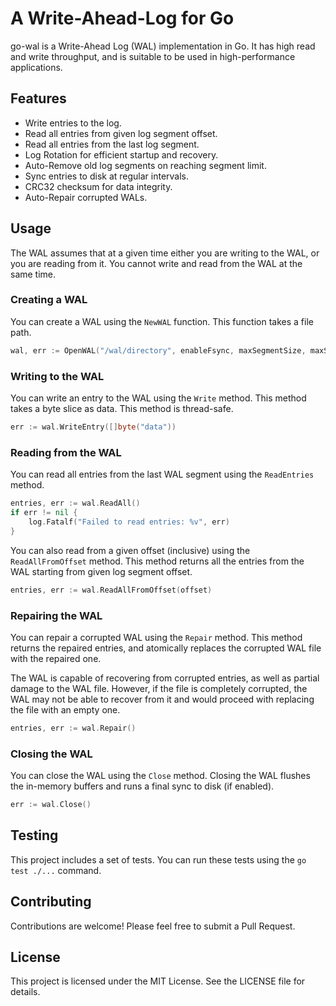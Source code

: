 # A Write-Ahead-Log for Go

go-wal is a Write-Ahead Log (WAL) implementation in Go. It has high read and write throughput, and is suitable to be used in high-performance applications.

## Features

- Write entries to the log.
- Read all entries from given log segment offset.
- Read all entries from the last log segment.
- Log Rotation for efficient startup and recovery.
- Auto-Remove old log segments on reaching segment limit.
- Sync entries to disk at regular intervals.
- CRC32 checksum for data integrity.
- Auto-Repair corrupted WALs.

## Usage

The WAL assumes that at a given time either you are writing to the WAL, or you are reading from it. You cannot write and read from the WAL at the same time.

### Creating a WAL

You can create a WAL using the `NewWAL` function. This function takes a file path.

```go
wal, err := OpenWAL("/wal/directory", enableFsync, maxSegmentSize, maxSegments)
```

### Writing to the WAL

You can write an entry to the WAL using the `Write` method. This method takes a byte slice as data. This method is thread-safe.

```go
err := wal.WriteEntry([]byte("data"))
```

### Reading from the WAL

You can read all entries from the last WAL segment using the `ReadEntries` method.

```go
entries, err := wal.ReadAll()
if err != nil {
    log.Fatalf("Failed to read entries: %v", err)
}
```

You can also read from a given offset (inclusive) using the `ReadAllFromOffset` method. This method returns all the entries from the WAL starting from given log segment offset.

```go
entries, err := wal.ReadAllFromOffset(offset)
```

### Repairing the WAL

You can repair a corrupted WAL using the `Repair` method. This method returns the repaired entries, and atomically replaces the corrupted WAL file with the repaired one.

The WAL is capable of recovering from corrupted entries, as well as partial damage to the WAL file. However, if the file is completely corrupted, the WAL may not be able to recover from it and would proceed with replacing the file with an empty one.

```go
entries, err := wal.Repair()
```

### Closing the WAL

You can close the WAL using the `Close` method. Closing the WAL flushes the in-memory buffers and runs a final sync to disk (if enabled).

```go
err := wal.Close()
```

## Testing

This project includes a set of tests. You can run these tests using the `go test ./...` command.

## Contributing

Contributions are welcome! Please feel free to submit a Pull Request.

## License

This project is licensed under the MIT License. See the LICENSE file for details.
